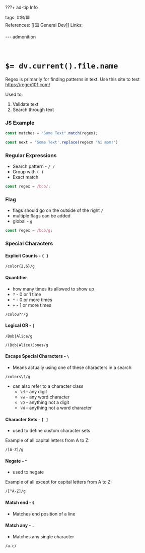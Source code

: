 ???+ ad-tip Info

tags: #🕸️/🟦  
References:  [[⌨️ General Dev]]
Links:

--- admonition

<br>

# `$= dv.current().file.name`

Regex is primarily for finding patterns in text. Use this site to test https://regex101.com/

Used to:

1. Validate text
2. Search through text

### JS Example

```js
const matches = "Some Text".match(regex);
```

```js
const next = 'Some Text'.replace(regexm 'hi mom!')
```

### Regular Expressions

- Search pattern - `/ /`
- Group with `( )`
- Exact match

```js
const regex = /bob/;
```

### Flag

- flags should go on the outside of the right `/`
- multiple flags can be added
- global - `g`

```js
const regex = /bob/g;
```

### Special Characters

#### Explicit Counts - `{ }`

```regex
/color{2,6}/g
```

#### Quantifier

- how many times its allowed to show up
- `?` - 0 or 1 time
- `*` - 0 or more times
- `+` - 1 or more times

```regex
/colou?r/g
```

#### Logical OR - `|`

```regex
/Bob|Alice/g
```

```regex
/(Bob|Alice)Jones/g
```

#### Escape Special Characters - `\`

- Means actually using one of these characters in a search

```regex
/colors\?/g
```

- can also refer to a character class
  - `\d` - any digit
  - `\w` - any word character
  - `\D` - anything not a digit
  - `\W` - anything not a word character

#### Character Sets - `[ ]`

- used to define custom character sets

Example of all capital letters from A to Z:

```regex
/[A-Z]/g
```

#### Negate - `^`

- used to negate

Example of all except for capital letters from A to Z:

```regex
/[^A-Z]/g
```

#### Match end - `$`

- Matches end position of a line

#### Match any - `.`

- Matches any single character

```regex
/a.c/
```
